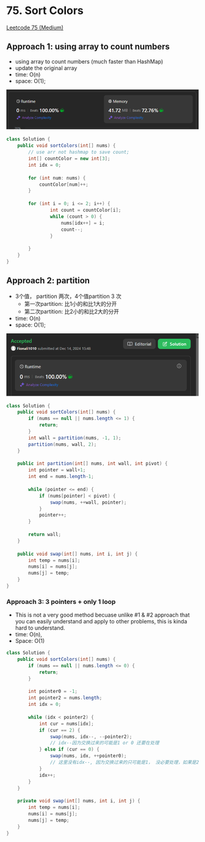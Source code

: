 # 75. Sort Colors

[Leetcode 75 (Medium)][75]

[75]: https://leetcode.com/problems/sort-colors/

## Approach 1: using array to count numbers
- using array to count numbers (much faster than HashMap)
- update the original array
- time: O(n)
- space: O(1);

![alt text](image-1.png)

```java
class Solution {
    public void sortColors(int[] nums) {
        // use arr not hashmap to save count;
        int[] countColor = new int[3];
        int idx = 0;

        for (int num: nums) {
            countColor[num]++;
        }

        for (int i = 0; i <= 2; i++) {
                int count = countColor[i];
                while (count > 0) {
                    nums[idx++] = i;
                    count--;
                }
            
        }
    }
}
```
## Approach 2: partition
- 3个值， partition 两次，4个值partition 3 次
    - 第一次partition: 比1小的和比1大的分开
    - 第二次partition: 比2小的和比2大的分开
- time: O(n)
- space: O(1);

![alt text](image-2.png)
```java
class Solution {
    public void sortColors(int[] nums) {
        if (nums == null || nums.length <= 1) {
            return;
        }
        int wall = partition(nums, -1, 1);
        partition(nums, wall, 2);
    }

    public int partition(int[] nums, int wall, int pivot) {
        int pointer = wall+1;
        int end = nums.length-1;

        while (pointer <= end) {
            if (nums[pointer] < pivot) {
                swap(nums, ++wall, pointer);
            } 
            pointer++;
        }

        return wall;
    }

    public void swap(int[] nums, int i, int j) {
        int temp = nums[i];
        nums[i] = nums[j];
        nums[j] = temp;
    }
}
```

### Approach 3: 3 pointers + only 1 loop
- This is not a very good method becuase unlike #1 & #2 approach that you can easily understand and apply to other problems, this is kinda hard to understand. 
- time: O(n), 
- Space: O(1)

```java
class Solution {
    public void sortColors(int[] nums) {
        if (nums == null || nums.length <= 0) {
            return;
        }

        int pointer0 = -1;
        int pointer2 = nums.length;
        int idx = 0;

        while (idx < pointer2) {
            int cur = nums[idx];
            if (cur == 2) {
                swap(nums, idx--, --pointer2);
                // idx--因为交换过来的可能是1 or 0 还要在处理    
            } else if (cur == 0) {
                swap(nums, idx, ++pointer0);
                // 这里没有idx--, 因为交换过来的只可能是1， 没必要处理，如果是2，早就已经移到后面去了，idx从左走到右，它左边只可能是 <=1的
            }
            idx++;
        }
    }

    private void swap(int[] nums, int i, int j) {
        int temp = nums[i];
        nums[i] = nums[j];
        nums[j] = temp;
    }
}
```